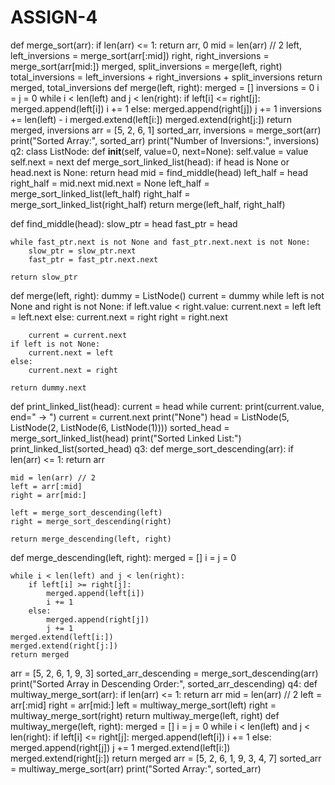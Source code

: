 # ASSIGN-4
def merge_sort(arr):
    if len(arr) <= 1:
        return arr, 0
    mid = len(arr) // 2
    left, left_inversions = merge_sort(arr[:mid])
    right, right_inversions = merge_sort(arr[mid:])
    merged, split_inversions = merge(left, right)
    total_inversions = left_inversions + right_inversions + split_inversions
    return merged, total_inversions
def merge(left, right):
    merged = []
    inversions = 0
    i = j = 0
    while i < len(left) and j < len(right):
        if left[i] <= right[j]:
            merged.append(left[i])
            i += 1
        else:
            merged.append(right[j])
            j += 1
            inversions += len(left) - i
    merged.extend(left[i:])
    merged.extend(right[j:])
    return merged, inversions
arr = [5, 2, 6, 1]
sorted_arr, inversions = merge_sort(arr)
print("Sorted Array:", sorted_arr)
print("Number of Inversions:", inversions)
q2:
class ListNode:
    def __init__(self, value=0, next=None):
        self.value = value
        self.next = next
def merge_sort_linked_list(head):
    if head is None or head.next is None:
        return head
    mid = find_middle(head)
    left_half = head
    right_half = mid.next
    mid.next = None
    left_half = merge_sort_linked_list(left_half)
    right_half = merge_sort_linked_list(right_half)
    return merge(left_half, right_half)

def find_middle(head):
    slow_ptr = head
    fast_ptr = head

    while fast_ptr.next is not None and fast_ptr.next.next is not None:
        slow_ptr = slow_ptr.next
        fast_ptr = fast_ptr.next.next

    return slow_ptr
def merge(left, right):
    dummy = ListNode()
    current = dummy
    while left is not None and right is not None:
        if left.value < right.value:
            current.next = left
            left = left.next
        else:
            current.next = right
            right = right.next

        current = current.next
    if left is not None:
        current.next = left
    else:
        current.next = right

    return dummy.next
def print_linked_list(head):
    current = head
    while current:
        print(current.value, end=" -> ")
        current = current.next
    print("None")
head = ListNode(5, ListNode(2, ListNode(6, ListNode(1))))
sorted_head = merge_sort_linked_list(head)
print("Sorted Linked List:")
print_linked_list(sorted_head)
q3:
def merge_sort_descending(arr):
    if len(arr) <= 1:
        return arr

    mid = len(arr) // 2
    left = arr[:mid]
    right = arr[mid:]

    left = merge_sort_descending(left)
    right = merge_sort_descending(right)

    return merge_descending(left, right)

def merge_descending(left, right):
    merged = []
    i = j = 0

    while i < len(left) and j < len(right):
        if left[i] >= right[j]:
            merged.append(left[i])
            i += 1
        else:
            merged.append(right[j])
            j += 1
    merged.extend(left[i:])
    merged.extend(right[j:])
    return merged
arr = [5, 2, 6, 1, 9, 3]
sorted_arr_descending = merge_sort_descending(arr)
print("Sorted Array in Descending Order:", sorted_arr_descending)
q4:
def multiway_merge_sort(arr):
    if len(arr) <= 1:
        return arr
    mid = len(arr) // 2
    left = arr[:mid]
    right = arr[mid:]
    left = multiway_merge_sort(left)
    right = multiway_merge_sort(right)
    return multiway_merge(left, right)
def multiway_merge(left, right):
    merged = []
    i = j = 0
    while i < len(left) and j < len(right):
        if left[i] <= right[j]:
            merged.append(left[i])
            i += 1
        else:
            merged.append(right[j])
            j += 1
    merged.extend(left[i:])
    merged.extend(right[j:])
    return merged
arr = [5, 2, 6, 1, 9, 3, 4, 7]
sorted_arr = multiway_merge_sort(arr)
print("Sorted Array:", sorted_arr)


